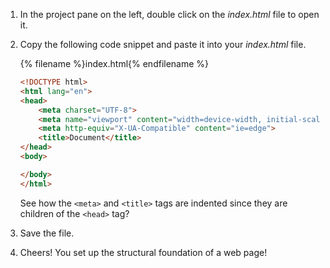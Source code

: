 

1. In the project pane on the left, double click on the _index.html_ file to open it.
1. Copy the following code snippet and paste it into your _index.html_ file.

   {% filename %}index.html{% endfilename %}
   ```html
   <!DOCTYPE html>
   <html lang="en">
   <head>
       <meta charset="UTF-8">
       <meta name="viewport" content="width=device-width, initial-scale=1.0">
       <meta http-equiv="X-UA-Compatible" content="ie=edge">
       <title>Document</title>
   </head>
   <body>

   </body>
   </html>
   ```
   See how the `<meta>` and `<title>` tags are indented since they are children of the `<head>` tag?

1. Save the file.

1. Cheers! You set up the structural foundation of a web page!
